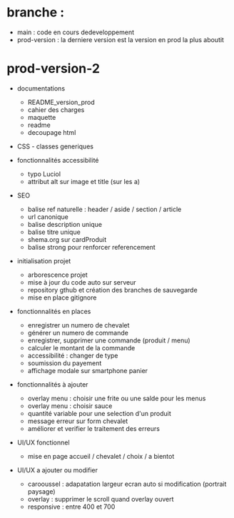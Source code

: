 # branche :
- main : code en cours dedeveloppement
- prod-version : la derniere version est la version en prod la plus aboutit

# prod-version-2
   - documentations
     - README_version_prod
     - cahier des charges
     - maquette
     - readme
     - decoupage html

   - CSS
    - classes generiques

  - fonctionnalités accessibilité
    - typo Luciol
    - attribut alt sur image et title (sur les a)
  
  - SEO
    - balise ref naturelle : header / aside / section / article
    - url canonique
    - balise description unique
    - balise titre unique
    - shema.org sur cardProduit
    - balise strong pour renforcer referencement
  
  - initialisation projet 
    - arborescence projet
    - mise à jour du code auto sur serveur
    - repository gthub et création des branches de sauvegarde
    - mise en place gitignore
  
  - fonctionnalités en places
    - enregistrer un numero de chevalet
    - générer un numero de commande
    - enregistrer, supprimer une commande (produit / menu)
    - calculer le montant de la commande
    - accessibilité : changer de type
    - soumission du payement
    - affichage modale sur smartphone panier

    
  - fonctionnalités à ajouter
    - overlay menu : choisir une frite ou une salde pour les menus
    - overlay menu : choisir sauce 
    - quantité variable pour une selection d'un produit
    - message erreur sur form chevalet
    - améliorer et verifier le traitement des erreurs
 
  - UI/UX fonctionnel
    - mise en page accueil / chevalet / choix / a bientot

  - UI/UX a ajouter ou modifier
    - carooussel : adapatation largeur ecran auto si modification (portrait paysage)
    - overlay : supprimer le scroll quand overlay ouvert
    - responsive : entre 400 et 700
 
 